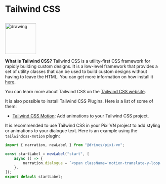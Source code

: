 # Tailwind CSS

<img src="https://tailwindcss.com/_next/static/media/tailwindcss-mark.d52e9897.svg" alt="drawing" width="100" style="margin-top: 10px;" />

**What is Tailwind CSS?** Tailwind CSS is a utility-first CSS framework for rapidly building custom designs. It is a low-level framework that provides a set of utility classes that can be used to build custom designs without having to leave the HTML. You can get more information on how install it [here](https://tailwindcss.com/docs/installation).

You can learn more about Tailwind CSS on the [Tailwind CSS website](https://tailwindcss.com/).

It is also possible to install Tailwind CSS Plugins. Here is a list of some of them:

* [Tailwind CSS Motion](https://docs.rombo.co/tailwind): Add animations to your Tailwind CSS project.

It is recommended to use Tailwind CSS in your Pixi’VN project to add styling or animations to your dialogue text. Here is an example using the `tailwindcss-motion` plugin:

```ts [labels/startLabel.ts]
import { narration, newLabel } from "@drincs/pixi-vn";

const startLabel = newLabel("start", [
    async () => {
        narration.dialogue = `<span className='motion-translate-y-loop-25'>Hello</span>, welcome to the game!`;
    },
]);
export default startLabel;
```

